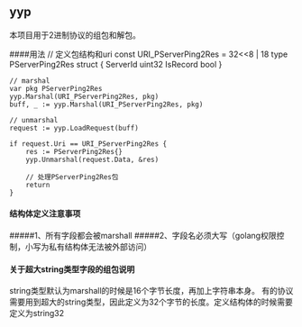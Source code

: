 ## yyp
本项目用于2进制协议的组包和解包。

####用法
	// 定义包结构和uri
    const URI_PServerPing2Res = 32<<8 | 18
    type PServerPing2Res struct {
        ServerId uint32
        IsRecord bool
    }

    // marshal
    var pkg PServerPing2Res
    yyp.Marshal(URI_PServerPing2Res, pkg)
    buff, _ := yyp.Marshal(URI_PServerPing2Res, pkg)

    // unmarshal
    request := yyp.LoadRequest(buff)

    if request.Uri == URI_PServerPing2Res {
        res := PServerPing2Res{}
        yyp.Unmarshal(request.Data, &res)

        // 处理PServerPing2Res包
        return
    }
	
#### 结构体定义注意事项
#####1、所有字段都会被marshall
#####2、字段名必须大写（golang权限控制，小写为私有结构体无法被外部访问）

#### 关于超大string类型字段的组包说明
string类型默认为marshall的时候是16个字节长度，再加上字符串本身。
有的协议需要用到超大的string类型，因此定义为32个字节的长度。定义结构体的时候需要定义为string32
	
	
	
